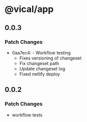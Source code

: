 # @vical/app

## 0.0.3

### Patch Changes

- 0aa7ec4: - Workflow testing
  - Fixes versioning of changeset
  - Fix changeset path
  - Update changeset log
  - Fixed netlify deploy

## 0.0.2

### Patch Changes

- workflow tests
